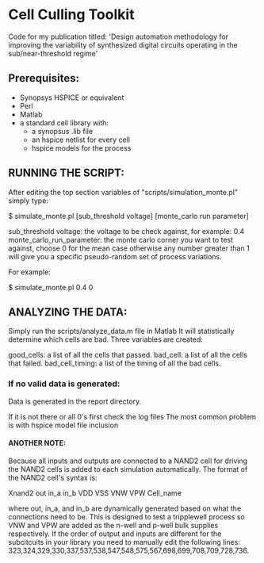 # Cell Culling Toolkit
Code for my publication titled: 'Design automation methodology for improving the variability of synthesized digital circuits operating in the sub/near-threshold regime'


## Prerequisites:
* Synopsys HSPICE or equivalent
* Perl
* Matlab
* a standard cell library with:
	* a synopsus .lib file
	* an hspice netlist for every cell
	* hspice models for the process

## RUNNING THE SCRIPT:
After editing the top section variables of "scripts/simulation_monte.pl" simply type:

$ simulate_monte.pl [sub_threshold voltage] [monte_carlo run parameter]

sub_threshold voltage: 		the voltage to be check against, for example: 0.4
monte_carlo_run_parameter: 	the monte carlo corner you want to test against, choose 0 for the mean case otherwise any number greater than 1 will give you a specific pseudo-random set of process variations.

For example:

$ simulate_monte.pl 0.4 0

## ANALYZING THE DATA:

Simply run the scripts/analyze_data.m file in Matlab
It will statistically determine which cells are bad.
Three variables are created:

good_cells: a list of all the cells that passed.
bad_cell: a list of all the cells that failed.
bad_cell_timing: a list of the timing of all the bad cells.


### If no valid data is generated:

Data is generated in the report directory.

If it is not there or all 0's first check the log files
The most common problem is with hspice model file inclusion

#### ANOTHER NOTE:

Because all inputs and outputs are connected to a NAND2 cell for driving the NAND2 cells is added to each simulation automatically. The format of the NAND2 cell's syntax is:

Xnand2 out in_a in_b VDD VSS VNW VPW Cell_name

where out, in_a, and in_b are dynamically generated based on what the connections need to be.
This is designed to test a tripplewell process so VNW and VPW are added as the n-well and p-well bulk supplies respectively.
If the order of output and inputs are different for the subcitcuits in your library you need to manually edit the following lines: 323,324,329,330,337,537,538,547,548,575,567,698,699,708,709,728,736.


